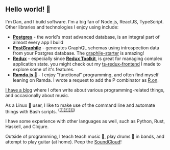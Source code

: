## Hello world! 👋

I'm Dan, and I build software. I'm a big fan of Node.js, ReactJS, TypeScript. Other libraries and technologies I enjoy using include:
 
* [**Postgres**](https://www.postgresql.org/) - the world's most advanced database, is an integral part of almost every app I build
* **[PostGraphile](https://www.postgraphile.org/)** - generates GraphQL schemas using introspection data from your Postgres database. The [graphile-starter](https://github.com/graphile/starter) is amazing!
* **[Redux](https://redux.js.org)** - especially since **[Redux Toolkit](https://redux-toolkit.js.org/)**, is great for managing complex application state. you might check out my [ts-redux-frontend](https://github.com/DanielFGray/ts-redux-frontend/) I made to explore some of it's features.
* **[Ramda.js 🐏](https://github.com/ramda/ramda)** - I enjoy "functional" programming, and often find myself leaning on Ramda. I wrote a request to add the P combinator as [R.on](https://github.com/ramda/ramda/commit/f181e06a9d8982a65a829b29410a3765c66f14a2#diff-085407b1efefd1e07aeceeb39e329c4c).

[I have a blog](https://danielfgray.com) where I often write about various programming-related things, and occasionally about music.

As a Linux 🐧 user, I like to make use of the command line and automate things with Bash scripts. <sup>([[1]](https://github.com/danielfgray/dotfiles)[[2]](https://github.com/danielfgray/bin)[[3]](https://github.com/danielfgray/fzf-scripts))</sup> 

I have some experience with other languages as well, such as Python, Rust, Haskell, and Clojure.

Outside of programming, I teach teach music 🎼, play drums 🥁 in bands, and attempt to play guitar (at home). Peep the [SoundCloud](https://soundcloud.com/danielfgray)!
